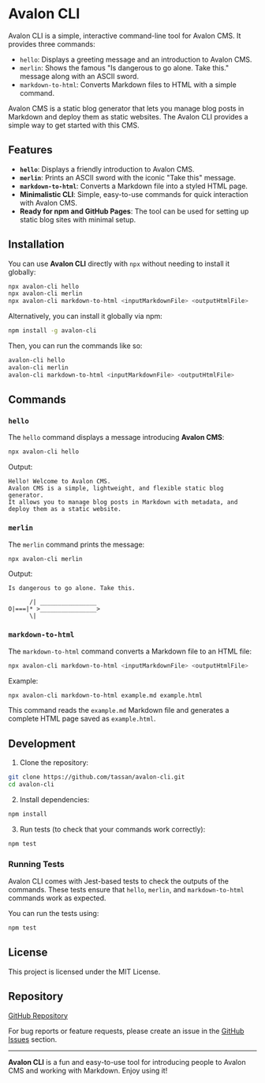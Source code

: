 # Avalon CLI

Avalon CLI is a simple, interactive command-line tool for Avalon CMS. It provides three commands:

- `hello`: Displays a greeting message and an introduction to Avalon CMS.
- `merlin`: Shows the famous "Is dangerous to go alone. Take this." message along with an ASCII sword.
- `markdown-to-html`: Converts Markdown files to HTML with a simple command.

Avalon CMS is a static blog generator that lets you manage blog posts in Markdown and deploy them as static websites. The Avalon CLI provides a simple way to get started with this CMS.

## Features

- **`hello`**: Displays a friendly introduction to Avalon CMS.
- **`merlin`**: Prints an ASCII sword with the iconic "Take this" message.
- **`markdown-to-html`**: Converts a Markdown file into a styled HTML page.
- **Minimalistic CLI**: Simple, easy-to-use commands for quick interaction with Avalon CMS.
- **Ready for npm and GitHub Pages**: The tool can be used for setting up static blog sites with minimal setup.

## Installation

You can use **Avalon CLI** directly with `npx` without needing to install it globally:

```bash
npx avalon-cli hello
npx avalon-cli merlin
npx avalon-cli markdown-to-html <inputMarkdownFile> <outputHtmlFile>
```

Alternatively, you can install it globally via npm:

```bash
npm install -g avalon-cli
```

Then, you can run the commands like so:

```bash
avalon-cli hello
avalon-cli merlin
avalon-cli markdown-to-html <inputMarkdownFile> <outputHtmlFile>
```

## Commands

### `hello`

The `hello` command displays a message introducing **Avalon CMS**:

```bash
npx avalon-cli hello
```

Output:

```
Hello! Welcome to Avalon CMS.
Avalon CMS is a simple, lightweight, and flexible static blog generator.
It allows you to manage blog posts in Markdown with metadata, and deploy them as a static website.
```

### `merlin`

The `merlin` command prints the message:

```bash
npx avalon-cli merlin
```

Output:

```
Is dangerous to go alone. Take this.

      /| ________________
O|===|* >________________>
      \|
```

### `markdown-to-html`

The `markdown-to-html` command converts a Markdown file to an HTML file:

```bash
npx avalon-cli markdown-to-html <inputMarkdownFile> <outputHtmlFile>
```

Example:

```bash
npx avalon-cli markdown-to-html example.md example.html
```

This command reads the `example.md` Markdown file and generates a complete HTML page saved as `example.html`.

## Development

1. Clone the repository:

```bash
git clone https://github.com/tassan/avalon-cli.git
cd avalon-cli
```

2. Install dependencies:

```bash
npm install
```

3. Run tests (to check that your commands work correctly):

```bash
npm test
```

### Running Tests

Avalon CLI comes with Jest-based tests to check the outputs of the commands. These tests ensure that `hello`, `merlin`, and `markdown-to-html` commands work as expected.

You can run the tests using:

```bash
npm test
```

## License

This project is licensed under the MIT License.

## Repository

[GitHub Repository](https://github.com/tassan/avalon-cli)

For bug reports or feature requests, please create an issue in the [GitHub Issues](https://github.com/tassan/avalon-cli/issues) section.

---

**Avalon CLI** is a fun and easy-to-use tool for introducing people to Avalon CMS and working with Markdown. Enjoy using it!
